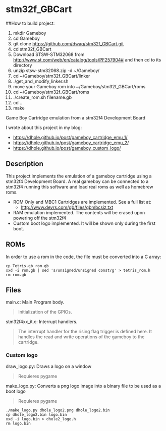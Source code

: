 stm32f_GBCart
=============

##How to build project:
1. mkdir Gameboy
2. cd Gameboy
3. git clone https://github.com/dwaq/stm32f_GBCart.git
4. cd stm32f_GBCart
5. Download STSW-STM32068 from http://www.st.com/web/en/catalog/tools/PF257904# and then cd to its directory
6. unzip stsw-stm32068.zip -d ~/Gameboy/
7. cd ~/Gameboy/stm32f_GBCart/linker
8. ./get_and_modify_linker.sh
9. move your Gameboy rom into ~/Gameboy/stm32f_GBCart/roms
10. cd ~/Gameboy/stm32f_GBCart/roms
11. ./create_rom.sh filename.gb
12. cd ..
13. make

Game Boy Cartridge emulation from a stm32f4 Development Board

I wrote about this project in my blog:

- https://dhole.github.io/post/gameboy_cartridge_emu_1/
- https://dhole.github.io/post/gameboy_cartridge_emu_2/
- https://dhole.github.io/post/gameboy_custom_logo/

## Description

This project implements the emulation of a gameboy cartridge using a stm32f4
Development Board. A real gameboy can be connected to a stm32f4 running this
software and load real roms as well as homebrew roms.

- ROM Only and MBC1 Cartridges are implemented. See a full list at:
	- http://www.devrs.com/gb/files/gbmbcsiz.txt
- RAM emulation implemented. The contents will be erased upon powering off the stm32f4
- Custom boot logo implemented. It will be shown only during the first boot.

## ROMs

In order to use a rom in the code, the file must be converted into a C array:
```
cp Tetris.gb rom.gb
xxd -i rom.gb | sed 's/unsigned/unsigned const/g' > tetris_rom.h
rm rom.gb
```

## Files

main.c: Main Program body.
> Initialization of the GPIOs.

stm32f4xx_it.c: Interrupt handlers.
> The interrupt handler for the rising flag trigger is defined here. It handles 
> the read and write operations of the gameboy to the cartridge.

### Custom logo

draw_logo.py: Draws a logo on a window
> Requieres pygame

make_logo.py: Converts a png logo image into a binary file to be used as a boot
logo
> Requieres pygame
```
./make_logo.py dhole_logo2.png dhole_logo2.bin
cp dhole_logo2.bin logo.bin
xxd -i logo.bin > dhole2_logo.h
rm logo.bin
```
